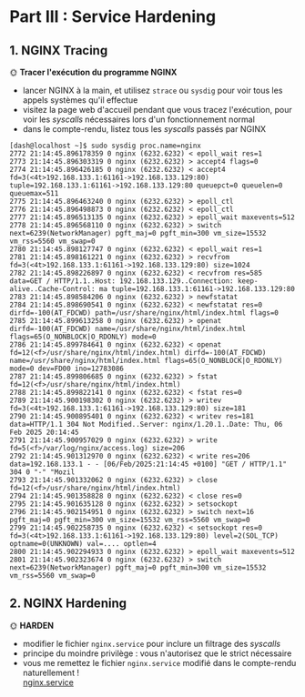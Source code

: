# Part III : Service Hardening

## 1. NGINX Tracing

🌞 **Tracer l'exécution du programme NGINX**

- lancer NGINX à la main, et utilisez `strace` ou `sysdig` pour voir tous les appels systèmes qu'il effectue
- visitez la page web d'accueil pendant que vous tracez l'exécution, pour voir les *syscalls*  nécessaires lors d'un fonctionnement normal
- dans le compte-rendu, listez tous les *syscalls*  passés par NGINX
```
[dash@localhost ~]$ sudo sysdig proc.name=nginx
2772 21:14:45.896178359 0 nginx (6232.6232) < epoll_wait res=1
2773 21:14:45.896303319 0 nginx (6232.6232) > accept4 flags=0
2774 21:14:45.896426185 0 nginx (6232.6232) < accept4 fd=3(<4t>192.168.133.1:61161->192.168.133.129:80) tuple=192.168.133.1:61161->192.168.133.129:80 queuepct=0 queuelen=0 queuemax=511
2775 21:14:45.896463240 0 nginx (6232.6232) > epoll_ctl 
2776 21:14:45.896498873 0 nginx (6232.6232) < epoll_ctl 
2777 21:14:45.896513135 0 nginx (6232.6232) > epoll_wait maxevents=512
2778 21:14:45.896568110 0 nginx (6232.6232) > switch next=6239(NetworkManager) pgft_maj=0 pgft_min=300 vm_size=15532 vm_rss=5560 vm_swap=0
2780 21:14:45.898127747 0 nginx (6232.6232) < epoll_wait res=1
2781 21:14:45.898161221 0 nginx (6232.6232) > recvfrom fd=3(<4t>192.168.133.1:61161->192.168.133.129:80) size=1024
2782 21:14:45.898226897 0 nginx (6232.6232) < recvfrom res=585 data=GET / HTTP/1.1..Host: 192.168.133.129..Connection: keep-alive..Cache-Control: ma tuple=192.168.133.1:61161->192.168.133.129:80
2783 21:14:45.898584206 0 nginx (6232.6232) > newfstatat 
2784 21:14:45.898690541 0 nginx (6232.6232) < newfstatat res=0 dirfd=-100(AT_FDCWD) path=/usr/share/nginx/html/index.html flags=0
2785 21:14:45.899613258 0 nginx (6232.6232) > openat dirfd=-100(AT_FDCWD) name=/usr/share/nginx/html/index.html flags=65(O_NONBLOCK|O_RDONLY) mode=0
2786 21:14:45.899784641 0 nginx (6232.6232) < openat fd=12(<f>/usr/share/nginx/html/index.html) dirfd=-100(AT_FDCWD) name=/usr/share/nginx/html/index.html flags=65(O_NONBLOCK|O_RDONLY) mode=0 dev=FD00 ino=12783086
2787 21:14:45.899806685 0 nginx (6232.6232) > fstat fd=12(<f>/usr/share/nginx/html/index.html)
2788 21:14:45.899822141 0 nginx (6232.6232) < fstat res=0
2789 21:14:45.900198302 0 nginx (6232.6232) > writev fd=3(<4t>192.168.133.1:61161->192.168.133.129:80) size=181
2790 21:14:45.900895401 0 nginx (6232.6232) < writev res=181 data=HTTP/1.1 304 Not Modified..Server: nginx/1.20.1..Date: Thu, 06 Feb 2025 20:14:45
2791 21:14:45.900957029 0 nginx (6232.6232) > write fd=5(<f>/var/log/nginx/access.log) size=206
2792 21:14:45.901312970 0 nginx (6232.6232) < write res=206 data=192.168.133.1 - - [06/Feb/2025:21:14:45 +0100] "GET / HTTP/1.1" 304 0 "-" "Mozil
2793 21:14:45.901332062 0 nginx (6232.6232) > close fd=12(<f>/usr/share/nginx/html/index.html)
2794 21:14:45.901358828 0 nginx (6232.6232) < close res=0
2795 21:14:45.901635128 0 nginx (6232.6232) > setsockopt 
2796 21:14:45.902154951 0 nginx (6232.6232) > switch next=16 pgft_maj=0 pgft_min=300 vm_size=15532 vm_rss=5560 vm_swap=0
2799 21:14:45.902258735 0 nginx (6232.6232) < setsockopt res=0 fd=3(<4t>192.168.133.1:61161->192.168.133.129:80) level=2(SOL_TCP) optname=0(UNKNOWN) val=.... optlen=4
2800 21:14:45.902294933 0 nginx (6232.6232) > epoll_wait maxevents=512
2801 21:14:45.902323674 0 nginx (6232.6232) > switch next=6239(NetworkManager) pgft_maj=0 pgft_min=300 vm_size=15532 vm_rss=5560 vm_swap=0
```

## 2. NGINX Hardening

🌞 **HARDEN**

- modifier le fichier `nginx.service` pour inclure un filtrage des *syscalls*
- principe du moindre privilège : vous n'autorisez que le strict nécessaire
- vous me remettez le fichier `nginx.service` modifié dans le compte-rendu naturellement !  
[nginx.service](nginx.service)
